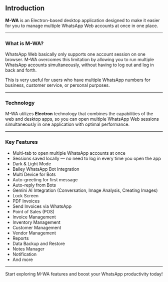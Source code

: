 ## Introduction

**M-WA** is an Electron-based desktop application designed to make it easier for you to manage multiple WhatsApp Web accounts at once in one place.

---

### What is M-WA?

WhatsApp Web basically only supports one account session on one browser. M-WA overcomes this limitation by allowing you to run multiple WhatsApp accounts simultaneously, without having to log out and log in back and forth.

This is very useful for users who have multiple WhatsApp numbers for business, customer service, or personal purposes.

---

### Technology

M-WA utilizes **Electron** technology that combines the capabilities of the web and desktop apps, so you can open multiple WhatsApp Web sessions simultaneously in one application with optimal performance.

---

### Key Features

- Multi-tab to open multiple WhatsApp accounts at once
- Sessions saved locally — no need to log in every time you open the app
- Dark & ​​Light Mode
- Bailey WhatsApp Bot Integration
- Multi Device for Bots
- Auto-greeting for first message
- Auto-reply from Bots
- Gemini AI Integration (Conversation, Image Analysis, Creating Images)
- Lock Screen
- PDF Invoices
- Send Invoices via WhatsApp
- Point of Sales (POS)
- Invoice Management
- Inventory Management
- Customer Management
- Vendor Management
- Reports
- Data Backup and Restore
- Notes Manager
- Notification
- And more

---

Start exploring M-WA features and boost your WhatsApp productivity today!